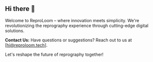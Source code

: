 ## Hi there 👋

Welcome to ReproLoom – where innovation meets simplicity. We're revolutionizing the reprography experience through cutting-edge digital solutions. 

**Contact Us:**
Have questions or suggestions? Reach out to us at [hi@reproloom.tech].

Let's reshape the future of reprography together!
